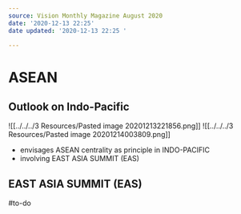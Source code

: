 ```yaml
---
source: Vision Monthly Magazine August 2020
date: '2020-12-13 22:25'
date updated: '2020-12-13 22:25 '

---
```


# ASEAN

## Outlook on Indo-Pacific
![[../../../3 Resources/Pasted image 20201213221856.png]]
![[../../../3 Resources/Pasted image 20201214003809.png]]
-   envisages ASEAN centrality as principle in INDO-PACIFIC
-   involving EAST ASIA SUMMIT (EAS)

## EAST ASIA SUMMIT (EAS) 
#to-do 
